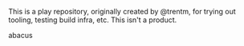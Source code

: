 This is a play repository, originally created by @trentm, for trying out
tooling, testing build infra, etc. This isn't a product.

abacus
